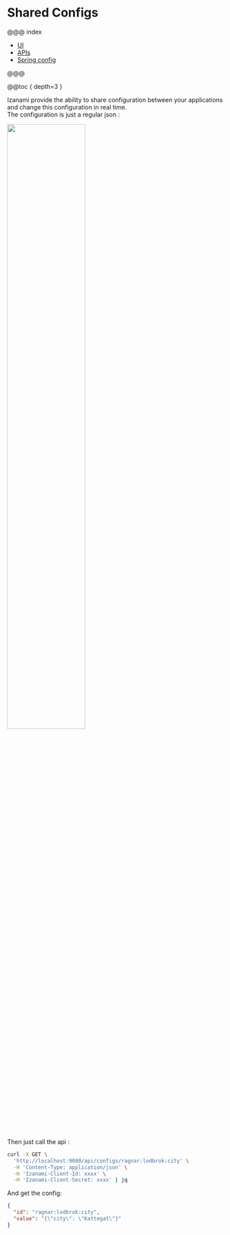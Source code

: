 # Shared Configs


@@@ index

 * [UI](ui.md)
 * [APIs](api.md)
 * [Spring config](springconfig.md)

@@@

@@toc { depth=3 }

Izanami provide the ability to share configuration between your applications and change this configuration in real time.  
The configuration is just a regular json :   

<img src="../img/configs/config.png" width="60%" />

Then just call the api : 

```bash
curl -X GET \
  'http://localhost:9000/api/configs/ragnar:lodbrok:city' \
  -H 'Content-Type: application/json' \
  -H 'Izanami-Client-Id: xxxx' \
  -H 'Izanami-Client-Secret: xxxx' | jq
```

And get the config:

```json
{
  "id": "ragnar:lodbrok:city",
  "value": "{\"city\": \"Kattegat\"}"
}
```
